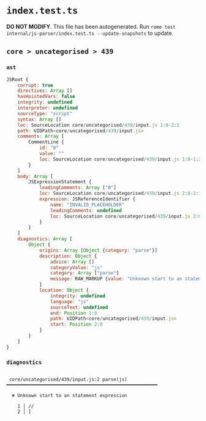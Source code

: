 # `index.test.ts`

**DO NOT MODIFY**. This file has been autogenerated. Run `rome test internal/js-parser/index.test.ts --update-snapshots` to update.

## `core > uncategorised > 439`

### `ast`

```javascript
JSRoot {
	corrupt: true
	directives: Array []
	hasHoistedVars: false
	integrity: undefined
	interpreter: undefined
	sourceType: "script"
	syntax: Array []
	loc: SourceLocation core/uncategorised/439/input.js 1:0-2:1
	path: UIDPath<core/uncategorised/439/input.js>
	comments: Array [
		CommentLine {
			id: "0"
			value: ""
			loc: SourceLocation core/uncategorised/439/input.js 1:0-1:2
		}
	]
	body: Array [
		JSExpressionStatement {
			leadingComments: Array ["0"]
			loc: SourceLocation core/uncategorised/439/input.js 2:0-2:1
			expression: JSReferenceIdentifier {
				name: "INVALID_PLACEHOLDER"
				leadingComments: undefined
				loc: SourceLocation core/uncategorised/439/input.js 2:0-2:1
			}
		}
	]
	diagnostics: Array [
		Object {
			origins: Array [Object {category: "parse"}]
			description: Object {
				advice: Array []
				categoryValue: "js"
				category: Array ["parse"]
				message: RAW_MARKUP {value: "Unknown start to an statement expression"}
			}
			location: Object {
				integrity: undefined
				language: "js"
				sourceText: undefined
				end: Position 1:0
				path: UIDPath<core/uncategorised/439/input.js>
				start: Position 2:0
			}
		}
	]
}
```

### `diagnostics`

```

 core/uncategorised/439/input.js:2 parse(js) ━━━━━━━━━━━━━━━━━━━━━━━━━━━━━━━━━━━━━━━━━━━━━━━━━━━━━━━

  ✖ Unknown start to an statement expression

    1 │ //
    2 │ ]


```
